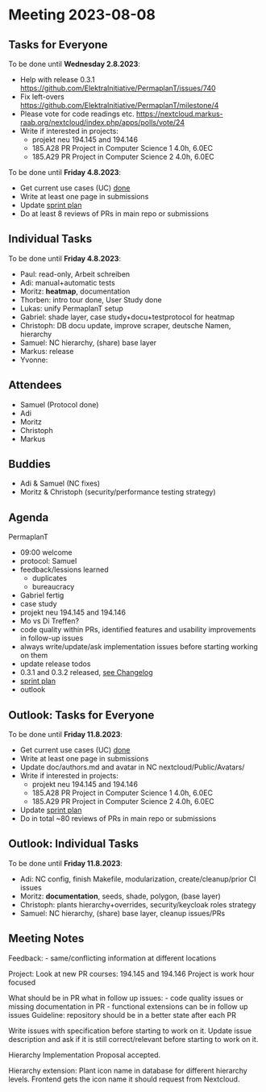# Meeting 2023-08-08

## Tasks for Everyone

To be done until **Wednesday 2.8.2023**:

- Help with release 0.3.1 <https://github.com/ElektraInitiative/PermaplanT/issues/740>
- Fix left-overs <https://github.com/ElektraInitiative/PermaplanT/milestone/4>
- Please vote for code readings etc. <https://nextcloud.markus-raab.org/nextcloud/index.php/apps/polls/vote/24>
- Write if interested in projects:
  - projekt neu 194.145 and 194.146
  - 185.A28 PR Project in Computer Science 1 4.0h, 6.0EC
  - 185.A29 PR Project in Computer Science 2 4.0h, 6.0EC

To be done until **Friday 4.8.2023**:

- Get current use cases (UC) [done](../usecases/README.md)
- Write at least one page in submissions
- Update [sprint plan](https://github.com/orgs/ElektraInitiative/projects/4/)
- Do at least 8 reviews of PRs in main repo or submissions

## Individual Tasks

To be done until **Friday 4.8.2023**:

- Paul: read-only, Arbeit schreiben
- Adi: manual+automatic tests
- Moritz: **heatmap**, documentation
- Thorben: intro tour done, User Study done
- Lukas: unify PermaplanT setup
- Gabriel: shade layer, case study+docu+testprotocol for heatmap
- Christoph: DB docu update, improve scraper, deutsche Namen, hierarchy
- Samuel: NC hierarchy, (share) base layer
- Markus: release
- Yvonne:

## Attendees

- Samuel (Protocol done)
- Adi
- Moritz
- Christoph
- Markus

## Buddies

- Adi & Samuel (NC fixes)
- Moritz & Christoph (security/performance testing strategy)

## Agenda

PermaplanT

- 09:00 welcome
- protocol: Samuel
- feedback/lessions learned
  - duplicates
  - bureaucracy
- Gabriel fertig
- case study
- projekt neu 194.145 and 194.146
- Mo vs Di Treffen?
- code quality within PRs, identified features and usability improvements in follow-up issues
- always write/update/ask implementation issues before starting working on them
- update release todos
- 0.3.1 and 0.3.2 released, [see Changelog](../CHANGELOG.md)
- [sprint plan](https://github.com/orgs/ElektraInitiative/projects/4/)
- outlook

## Outlook: Tasks for Everyone

To be done until **Friday 11.8.2023**:

- Get current use cases (UC) [done](../usecases/README.md)
- Write at least one page in submissions
- Update doc/authors.md and avatar in NC nextcloud/Public/Avatars/
- Write if interested in projects:
  - projekt neu 194.145 and 194.146
  - 185.A28 PR Project in Computer Science 1 4.0h, 6.0EC
  - 185.A29 PR Project in Computer Science 2 4.0h, 6.0EC
- Update [sprint plan](https://github.com/orgs/ElektraInitiative/projects/4/)
- Do in total ~80 reviews of PRs in main repo or submissions

## Outlook: Individual Tasks

To be done until **Friday 11.8.2023**:

- Adi: NC config, finish Makefile, modularization, create/cleanup/prior CI issues
- Moritz: **documentation**, seeds, shade, polygon, (base layer)
- Christoph: plants hierarchy+overrides, security/keycloak roles strategy
- Samuel: NC hierarchy, (share) base layer, cleanup issues/PRs

## Meeting Notes

Feedback: - same/conflicting information at different locations

Project:
Look at new PR courses: 194.145 and 194.146
Project is work hour focused

What should be in PR what in follow up issues: - code quality issues or missing documentation in PR - functional extensions can be in follow up issues
Guideline: repository should be in a better state after each PR

Write issues with specification before starting to work on it.
Update issue description and ask if it is still correct/relevant before starting to work on it.

Hierarchy Implementation Proposal accepted.

Hierarchy extension: Plant icon name in database for different hierarchy levels.
Frontend gets the icon name it should request from Nextcloud.
